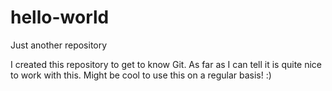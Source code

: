 # hello-world
Just another repository

I created this repository to get to know Git. As far as I can tell it is quite nice to work with this. Might be cool
to use this on a regular basis! :)
